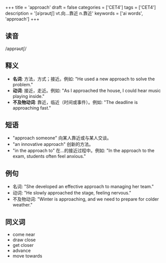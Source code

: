 +++
title = 'approach'
draft = false
categories = ['CET4']
tags = ['CET4']
description = '[əˈprəut∫] vt.向…靠近 n.靠近'
keywords = ['ai words', 'approach']
+++

## 读音
/apprəʊtʃ/

## 释义
- **名词**: 方法，方式；接近。例如: "He used a new approach to solve the problem."
- **动词**: 接近，走近。例如: "As I approached the house, I could hear music playing inside."
- **不及物动词**: 靠近，临近（时间或事件）。例如: "The deadline is approaching fast."

## 短语
- "approach someone" 向某人靠近或与某人交谈。
- "an innovative approach" 创新的方法。
- "in the approach to" 在…的接近过程中。例如: "In the approach to the exam, students often feel anxious."

## 例句
- 名词: "She developed an effective approach to managing her team."
- 动词: "He slowly approached the stage, feeling nervous."
- 不及物动词: "Winter is approaching, and we need to prepare for colder weather."

## 同义词
- come near
- draw close
- get closer
- advance
- move towards
